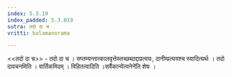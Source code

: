 ```yaml
---
index: 5.3.19
index_padded: 5.3.019
sutra: तदो दा च
vritti: balamanorama

---
```

<<तदो दा च>> - तदो दा च । सप्तम्यन्तात्कालवृत्तेस्तच्छब्दाद्दाप्रत्ययः, दानीम्प्रत्ययश्च स्यादित्यर्थः । तदो दावचनमिति । वार्तिकमिदम् । विहितत्वादिति ।सर्वैकान्ये॑त्यनेने॑ति शेषः । 